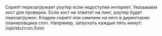 Скрипт перезагружает роутер если недоступен интернет.
Указываем хост для проверки. Если хост не ответит на пинг, роутер будет перезагружен.
Кладем скрипт или симлинк на него в директорию планировщика cron.
Например, запускать каждые пять минут: /opt/etc/cron.5min
